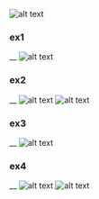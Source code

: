 ![alt text](https://github.com/JingoBongo/BD-Lab-2-in-documents-/blob/master/BD-lab-5/task.jpg)
 ### ex1
 __
![alt text](https://github.com/JingoBongo/BD-Lab-2-in-documents-/blob/master/BD-lab-5/EX1.PNG)
 ### ex2
__
![alt text](https://github.com/JingoBongo/BD-Lab-2-in-documents-/blob/master/BD-lab-5/ex2code.PNG)
![alt text](https://github.com/JingoBongo/BD-Lab-2-in-documents-/blob/master/BD-lab-5/ex2output.PNG)
 ### ex3
__
![alt text](https://github.com/JingoBongo/BD-Lab-2-in-documents-/blob/master/BD-lab-5/EX3.PNG)
 ### ex4
__
![alt text](https://github.com/JingoBongo/BD-Lab-2-in-documents-/blob/master/BD-lab-5/ex4.1.PNG)
![alt text](https://github.com/JingoBongo/BD-Lab-2-in-documents-/blob/master/BD-lab-5/ex4.2.PNG)
